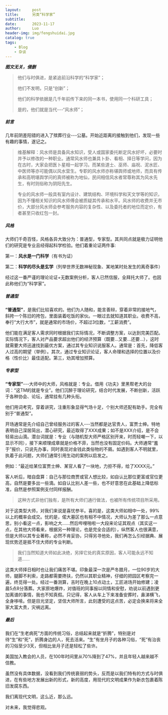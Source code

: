 ```yaml
---
layout:     post
title:      另类“科学家”
subtitle:   
date:       2023-11-17
author:     Luo
header-img: img/fengshuidai.jpg
catalog: true
tags:
    - Blog
    - 杂谈
---
```


***图文无关，侵删***

> 他们与时俱进，是紧追前沿科学的“科学家”；
>
> 他们不发明，只是“创新”；
>
> 他们的科学依据是几千年前传下来的同一本书，使用同一个科研工具；
>
> 是的，他们就是当代---“风水师”；


##### 前言

几年前阴差阳错的进入了殡葬行业---公墓。开始近距离的接触到他们，发现一些有趣的事情，遂记之。

> 维基解释：风水师是具备风水知识，受人或国家委托断定风水好坏，必要时并予以修改的一种职业。通常风水师也兼具卜卦、看相、择日等学问，因为在古时，大家会把医卜星相一起学习。而某些道士、巫师、庙祝、泥水匠、中医师等亦可能偶以风水营生。专职的风水师亦称堪舆师或地师，而具有传承和高明堪舆学问的真师被称为地仙，民间相信风水者常尊称其为风水先生，有时则俗称为阴阳先生。
>
> 专业的风水师一般具有室内设计、建筑结构、环境科学和天文学等的知识，因为不懂相关知识的风水师傅会被质疑其传承和水平。风水师的收费并无市价，大部分风水师会参考服务内容的复杂性、以及委托者的地位而定价，有者甚至只收红包一封。

##### 风格

大师们千奇百怪，风格各异大致分为：普通型，专家型。其共同点就是极力证明他们的研究是专业且经得起科学检验。他们着重论证两件事:

第一：**风水是一门科学**（有书为证）

第二：**科学的尽头是玄学**（列举世界无数神秘现象、某地某时处发生的离奇事件）

经过这一番严谨的理论论证+无数案例分析，客人已然信服，全拜托大师了。也因此称他们为“科学家”。

##### 普通型

**“普通型”**，是我们比较喜欢的。他们为人随和，能言善辩，穿着非常的接地气，斜挎一个陈旧的挎包，里面装着吃饭的家伙。一眼过去就知道其职业。收费不高，奉行“大行大市”，就是通常的市场价，不超过3位数，“工薪消费”。

他们能在满足客人需求同时根据我们实际情况，不断调整方案，以达到完美匹配。实际情况下，客人对产品要求超出他们的经济预算（既要...又要...还要...），这时就需要大师迅速找到最优方案，通过其专业知识说服客人。通常是：首先，降低客人过高的期望（举例）。其次，通过专业知识论证，客人命理和选择的位置以及价格（性价比）最佳适配。第三，劝其增加预算。

##### 专家型

**“专家型”**---大师中的大师，风格就是：专业。借用《功夫》里黑帮老大的台词：“这TM的就是专业”。他们沉醉于理论研究，结合时代发展，不断创新，活跃于各种协会、论坛，通常挂有几种头衔。

他们用词考究，穿着讲究，注重形象显得气场十足，个别大师还配有助手。完全有别于“普通型”。

开场通常是先介绍自己曾经服务过的客人---当然都是达官贵人，富贾士绅。特地表明自己深居简出，潜心研究，最近取得了XXX成果；如不是XXX介绍，是不会轻易出山滴。潜台词就是：专业（与随机型大师严格区别开来，时而轻嘲一下，以显示不同），接下来顺理成章就是价格不菲，当然也没有固定价码。大师通常“羞于”报价，只说先办事，同时表现对金钱此类俗物的不屑。如遇到客人不明就里，执着于此问题，大师们通常引用生动的案例以启发之。

例如：“最近给某位富贾士绅、某官人看了一块地，力拒不得，给了XXXX元。”

客人听后，暗自盘算：自己与那位商贾或官人想比较，如自认比那位更富或官位更高，自然是要多出一些滴。如自认比别人差一些，也不好意思在此基础上降低标准，自然是参照案例支付同样报酬。

> 这种方式非他们独有，是所有大师们通行做法，也被所有传统项目所采用。

对于这类型大师，对我们来说是喜忧参半。喜的是，这类大师如相中一处，99%以上的概率会成交。忧的是，偌大墓区也有相不中情况，大师认为差了那么一点意思，别小看这一点，影响之大......然后哔哩啪啦一大段来论证其观点（其实这一点，在其他大师看来，根据另一种理论，也是完全合适的），纵然客人也很满意，但是大师以其专业著称，必然不肯妥协，只得另寻他处，我们再怎么引经据典、展现优势还是抵不住大师的专业判断。

> 我们当然知道大师如此决绝，另择它处的真实原因，客人可能永远不知道......

这类大师择日相时也让我们痛苦不堪。印象最深一次是严冬腊月，一位90岁的大师，腿脚不利索，走路都需要搀扶，仍然以其职业精神，仔细的把园区考察完一遍，终觅得一处。经过一番测算，吉时在晚上10点动土，工匠进场开始修建；凌晨5点8分落葬。大家原地爆炸，对值班的同事报以同情和安慰，劝说以前遇到更加离谱的事情，我也不知真假。只记得，客人从车上下来准备安葬时，鼻涕横飞，全身哆嗦。但是目光坚定，坚信大师所言，此刻遭受的这点苦，必定会换来将来全家大富大贵，灾祸远离。

##### 最后

我们在“生老病死”方面的传统习俗，总结起来就是“折腾”，特别是对待“生”和“死”，折腾身边的人，死去活来。“生”有坐月子的各种习俗，“死”有治丧的习俗至少3天，但相比坐月子还是轻松了些许。

美国加入教会的人员，在100年时间里从70%降到了47%，并且年轻人越来越不信教。

虽然没有具体数据，没看到我们传统衰弱的势头，反而是以我们特有的方式与时俱进，在有些地方发展出新的形式，新的高度，用现代的文明成果作为新衣包裹着陈旧发腐东西。

我们离现代文明，这么近，那么远。

对未来，我觉得悲观。

